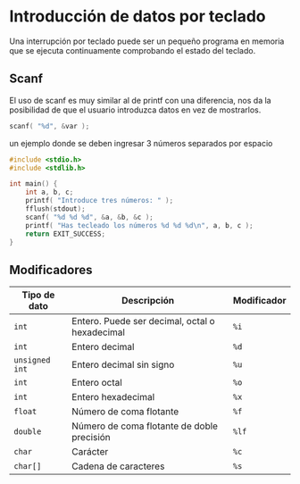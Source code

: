 # Introducción de datos por teclado

Una interrupción por teclado puede ser un pequeño programa en memoria que se ejecuta continuamente comprobando el estado del teclado.

## Scanf

El uso de scanf es muy similar al de printf con una diferencia, nos da la posibilidad de que el usuario introduzca datos en vez de mostrarlos.

```c
scanf( "%d", &var );
```
un ejemplo donde se deben ingresar 3 números separados por espacio

```c
#include <stdio.h>
#include <stdlib.h>

int main() {
    int a, b, c;
    printf( "Introduce tres números: " );
    fflush(stdout);
    scanf( "%d %d %d", &a, &b, &c );
    printf( "Has tecleado los números %d %d %d\n", a, b, c );
    return EXIT_SUCCESS;
}
```

## Modificadores

| Tipo de dato        | Descripción                                      | Modificador |
|---------------------|--------------------------------------------------|-------------|
| `int`               | Entero. Puede ser decimal, octal o hexadecimal   | `%i`        |
| `int`               | Entero decimal                                   | `%d`        |
| `unsigned int`      | Entero decimal sin signo                         | `%u`        |
| `int`               | Entero octal                                     | `%o`        |
| `int`               | Entero hexadecimal                               | `%x`        |
| `float`             | Número de coma flotante                          | `%f`        |
| `double`            | Número de coma flotante de doble precisión       | `%lf`       |
| `char`              | Carácter                                         | `%c`        |
| `char[]`            | Cadena de caracteres                             | `%s`        |


